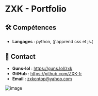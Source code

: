 # ZXK - Portfolio

## 🛠 Compétences
- **Langages** : python, (j'apprend css et js.)

## 📧 Contact
- **Guns-lol** : https://guns.lol/zxk
- **GitHub**   : https://github.com/ZXK-fr
- **Email**    : zxkontop@yahoo.com




![image](https://github.com/user-attachments/assets/b4b412f2-e214-4af9-81b2-c4614cb1ba42)
